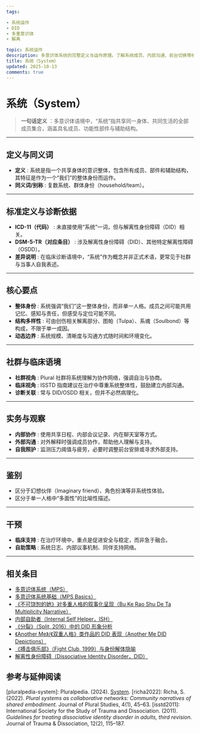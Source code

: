 ```yaml
---
tags:

- 系统运作
- DID
- 多重意识体
- 解离

topic: 系统运作
description: 多意识体系统的完整定义与运作原理。了解系统成员、内部沟通、前台切换等核心概念，探索多重意识体的协作与管理机制
title: 系统（System）
updated: 2025-10-13
comments: true
---
```

# 系统（System）

> **一句话定义** ：多意识体语境中，“系统”指共享同一身体、共同生活的全部成员集合，涵盖具名成员、功能性部件与辅助结构。

---

## 定义与同义词

- **定义** : 系统是指一个共享身体的意识整体，包含所有成员、部件和辅助结构，其特征是作为一个“我们”的整体身份而运作。
- **同义词/别称** : 复数系统、群体身份（household/team）。

---

## 标准定义与诊断依据

- **ICD-11（代码）** : 未直接使用“系统”一词，但与解离性身份障碍（DID）相关。
- **DSM-5-TR（对应条目）** : 涉及解离性身份障碍（DID）、其他特定解离性障碍（OSDD）。
- **差异说明** : 在临床诊断语境中，“系统”作为概念并非正式术语，更常见于社群与当事人自我表述。

---

## 核心要点

- **整体身份** : 系统强调“我们”这一整体身份，而非单一人格。成员之间可能共用记忆、感知与责任，但感受与定位可能不同。
- **结构多样性** : 可由创伤相关解离部分、图帕（Tulpa）、系魂（Soulbond）等构成，不限于单一成因。
- **动态边界** : 系统规模、清晰度与沟通方式随时间和环境变化。

---

## 社群与临床语境

- **社群视角** : Plural 社群将系统理解为协作网络，强调自治与协商。
- **临床视角** : ISSTD 指南建议在治疗中尊重系统整体性，鼓励建立内部沟通。
- **诊断关联** : 常与 DID/OSDD 相关，但并不必然病理化。

---

## 实务与观察

- **内部协作** : 使用共享日程、内部会议记录、内在聊天室等方式。
- **外部沟通** : 对外解释时强调成员协作，帮助他人理解与支持。
- **自我照护** : 监测压力阈值与疲劳，必要时调整前台安排或寻求外部支持。

---

## 鉴别

- 区分于幻想伙伴（Imaginary friend）、角色扮演等非系统性体验。
- 区分于单一人格中“多面性”的比喻性描述。

---

## 干预

- **临床支持** : 在治疗环境中，重点是促进安全与稳定，而非急于融合。
- **自助策略** : 系统日志、内部议事机制、同伴支持网络。

---

## 相关条目

- [多意识体系统（MPS）](Multiple_Personality_System.md)
- [多意识体系统基础（MPS Basics）](Mps-Basics.md)
- [《不可饶恕的她》对多重人格的叙事化呈现（Bu Ke Rao Shu De Ta Multiplicity Narrative）](Bu-Ke-Raoshu-De-Ta-Multiplicity-Narrative.md)
- [内部自助者（Internal Self Helper，ISH）](Internal-Self-Helper-ISH.md)
- [《分裂》（Split, 2016）中的 DID 形象分析](Split-2016-DID-Representation.md)
- [《Another Me》/《双重人格》类作品的 DID 表现（Another Me DID Depictions）](Another-Me-DID-Depictions.md)
- [《搏击俱乐部》（Fight Club, 1999）与身份解体隐喻](Fight-Club-1999-Identity-Metaphor.md)
- [解离性身份障碍（Dissociative Identity Disorder，DID）](DID.md)

## 参考与延伸阅读

[pluralpedia-system]: Pluralpedia. (2024). [System](https://pluralpedia.org/w/System).
[richa2022]: Richa, S. (2022). *Plural systems as collaborative networks: Community narratives of shared embodiment.* Journal of Plural Studies, 4(1), 45–63.
[isstd2011]: International Society for the Study of Trauma and Dissociation. (2011). *Guidelines for treating dissociative identity disorder in adults, third revision.* Journal of Trauma & Dissociation, 12(2), 115–187.
